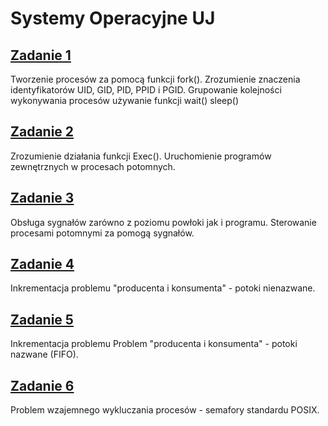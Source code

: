 # Systemy Operacyjne UJ

## [Zadanie 1]()
Tworzenie procesów za pomocą funkcji fork(). 
Zrozumienie znaczenia identyfikatorów UID, GID, PID, PPID i PGID.
Grupowanie kolejności wykonywania procesów używanie funkcji wait() sleep()
## [Zadanie 2]()
Zrozumienie działania funkcji Exec(). Uruchomienie programów zewnętrznych 
w procesach potomnych. 
## [Zadanie 3]()
Obsługa sygnałów zarówno z poziomu powłoki jak i programu. 
Sterowanie procesami potomnymi za pomogą sygnałów.
## [Zadanie 4]()
Inkrementacja problemu "producenta i konsumenta" - potoki nienazwane.
## [Zadanie 5]()
Inkrementacja problemu Problem "producenta i konsumenta" - potoki nazwane (FIFO).
## [Zadanie 6]()
Problem wzajemnego wykluczania procesów - semafory standardu POSIX.

